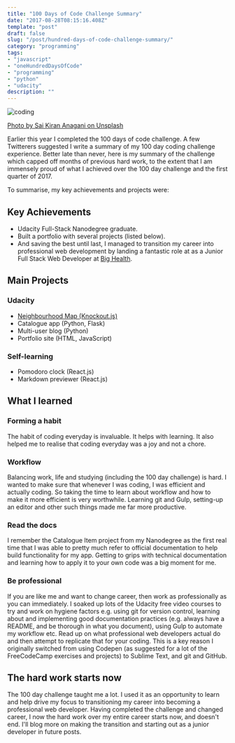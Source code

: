 ```yaml
---
title: "100 Days of Code Challenge Summary"
date: "2017-08-28T08:15:16.408Z"
template: "post"
draft: false
slug: "/post/hundred-days-of-code-challenge-summary/"
category: "programming"
tags:
- "javascript"
- "oneHundredDaysOfCode"
- "programming"
- "python"
- "udacity"
description: ""
---
```

![coding](/media/code.jpg)

[Photo by Sai Kiran Anagani on Unsplash](https://unsplash.com/@_imkiran)

Earlier this year I completed the 100 days of code challenge. A few Twitterers suggested I write a summary of my 100 day coding challenge experience. Better late than never, here is my summary of the challenge which capped off months of previous hard work, to the extent that I am immensely proud of what I achieved over the 100 day challenge and the first quarter of 2017.

To summarise, my key achievements and projects were:

## Key Achievements

- Udacity Full-Stack Nanodegree graduate.
- Built a portfolio with several projects (listed below).
- And saving the best until last, I managed to transition my career into professional web development by landing a fantastic role at as a Junior Full Stack Web Developer at [Big Health](https://www.bighealth.com/).

## Main Projects

### Udacity

- [Neighbourhood Map (Knockout.js)](/post/building-map-project.html)
- Catalogue app (Python, Flask)
- Multi-user blog (Python)
- Portfolio site (HTML, JavaScript)

### Self-learning

- Pomodoro clock (React.js)
- Markdown previewer (React.js)

## What I learned

### Forming a habit

The habit of coding everyday is invaluable. It helps with learning. It also helped me to realise that coding everyday was a joy and not a chore.

### Workflow

Balancing work, life and studying (including the 100 day challenge) is hard. I wanted to make sure that whenever I was coding, I was efficient and actually coding. So taking the time to learn about workflow and how to make it more efficient is very worthwhile. Learning git and Gulp, setting-up an editor and other such things made me far more productive.

### Read the docs

I remember the Catalogue Item project from my Nanodegree as the first real time that I was able to pretty much refer to official documentation to help build functionality for my app. Getting to grips with technical documentation and learning how to apply it to your own code was a big moment for me.

### Be professional

If you are like me and want to change career, then work as professionally as you can immediately. I soaked up lots of the Udacity free video courses to try and work on hygiene factors e.g. using git for version control, learning about and implementing good documentation practices (e.g. always have a README, and be thorough in what you document), using Gulp to automate my workflow etc. Read up on what professional web developers actual do and then attempt to replicate that for your coding. This is a key reason I originally switched from using Codepen (as suggested for a lot of the FreeCodeCamp exercises and projects) to Sublime Text, and git and GitHub.

## The hard work starts now

The 100 day challenge taught me a lot. I used it as an opportunity to learn and help drive my focus to transitioning my career into becoming a professional web developer. Having completed the challenge and changed career, I now the hard work over my entire career starts now, and doesn't end. I'll blog more on making the transition and starting out as a junior developer in future posts.
